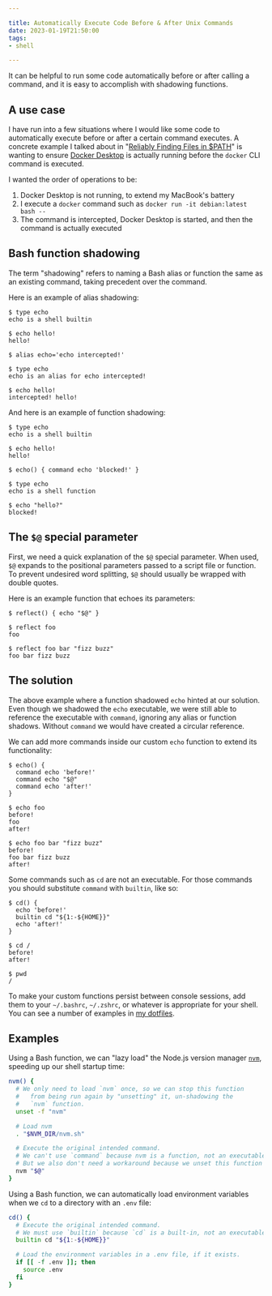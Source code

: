 ```yaml
---

title: Automatically Execute Code Before & After Unix Commands
date: 2023-01-19T21:50:00
tags:
- shell

---
```


It can be helpful to run some code automatically before or after calling a command, and it is easy to accomplish with shadowing functions.

## A use case

I have run into a few situations where I would like some code to automatically execute before or after a certain command executes. A concrete example I talked about in "[Reliably Finding Files in $PATH](/blog/reliably-finding-files-in-path)" is wanting to ensure [Docker Desktop](https://docs.docker.com/desktop/) is actually running before the `docker` CLI command is executed.

I wanted the order of operations to be:

1. Docker Desktop is not running, to extend my MacBook's battery
2. I execute a `docker` command such as `docker run -it debian:latest bash --`
3. The command is intercepted, Docker Desktop is started, and then the command is actually executed

## Bash function shadowing

The term "shadowing" refers to naming a Bash alias or function the same as an existing command, taking precedent over the command.

Here is an example of alias shadowing:

```shell
$ type echo
echo is a shell builtin

$ echo hello!
hello!

$ alias echo='echo intercepted!'

$ type echo
echo is an alias for echo intercepted!

$ echo hello!
intercepted! hello!
```

And here is an example of function shadowing:

```shell
$ type echo
echo is a shell builtin

$ echo hello!
hello!

$ echo() { command echo 'blocked!' }

$ type echo
echo is a shell function

$ echo "hello?"
blocked!
```

## The `$@` special parameter

First, we need a quick explanation of the `$@` special parameter. When used, `$@` expands to the positional parameters passed to a script file or function. To prevent undesired word splitting, `$@` should usually be wrapped with double quotes.

Here is an example function that echoes its parameters:

```shell
$ reflect() { echo "$@" }

$ reflect foo
foo

$ reflect foo bar "fizz buzz"
foo bar fizz buzz
```

## The solution

The above example where a function shadowed `echo` hinted at our solution. Even though we shadowed the `echo` executable, we were still able to reference the executable with `command`, ignoring any alias or function shadows. Without `command` we would have created a circular reference.

We can add more commands inside our custom `echo` function to extend its functionality:

```shell
$ echo() {
  command echo 'before!'
  command echo "$@"
  command echo 'after!'
}

$ echo foo
before!
foo
after!

$ echo foo bar "fizz buzz"
before!
foo bar fizz buzz
after!
```

Some commands such as `cd` are not an executable. For those commands you should substitute `command` with `builtin`, like so:

```shell
$ cd() {
  echo 'before!'
  builtin cd "${1:-${HOME}}"
  echo 'after!'
}

$ cd /
before!
after!

$ pwd
/
```

To make your custom functions persist between console sessions, add them to your `~/.bashrc`, `~/.zshrc`, or whatever is appropriate for your shell. You can see a number of examples in [my dotfiles](https://github.com/emmercm/dotfiles).

## Examples

Using a Bash function, we can "lazy load" the Node.js version manager [`nvm`](https://github.com/nvm-sh/nvm), speeding up our shell startup time:

```bash
nvm() {
  # We only need to load `nvm` once, so we can stop this function
  #   from being run again by "unsetting" it, un-shadowing the
  #   `nvm` function.
  unset -f "nvm"

  # Load nvm
  . "$NVM_DIR/nvm.sh"

  # Execute the original intended command.
  # We can't use `command` because nvm is a function, not an executable.
  # But we also don't need a workaround because we unset this function above.
  nvm "$@"
}
```

Using a Bash function, we can automatically load environment variables when we `cd` to a directory with an `.env` file:

```bash
cd() {
  # Execute the original intended command.
  # We must use `builtin` because `cd` is a built-in, not an executable.
  builtin cd "${1:-${HOME}}"

  # Load the environment variables in a .env file, if it exists.
  if [[ -f .env ]]; then
    source .env
  fi
}
```
